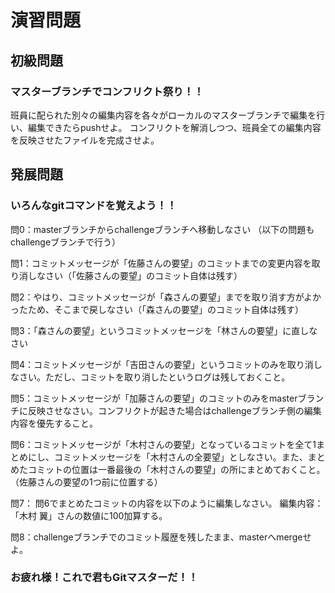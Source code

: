 # 演習問題

## __初級問題__
### マスターブランチでコンフリクト祭り！！
班員に配られた別々の編集内容を各々がローカルのマスターブランチで編集を行い、編集できたらpushせよ。
コンフリクトを解消しつつ、班員全ての編集内容を反映させたファイルを完成させよ。


## __発展問題__
### いろんなgitコマンドを覚えよう！！
問0：masterブランチからchallengeブランチへ移動しなさい
（以下の問題もchallengeブランチで行う）

問1：コミットメッセージが「佐藤さんの要望」のコミットまでの変更内容を取り消しなさい（「佐藤さんの要望」のコミット自体は残す）

問2：やはり、コミットメッセージが「森さんの要望」までを取り消す方がよかったため、そこまで戻しなさい（「森さんの要望」のコミット自体は残す）

問3：「森さんの要望」というコミットメッセージを「林さんの要望」に直しなさい

問4：コミットメッセージが「吉田さんの要望」というコミットのみを取り消しなさい。ただし、コミットを取り消したというログは残しておくこと。

問5：コミットメッセージが「加藤さんの要望」のコミットのみをmasterブランチに反映させなさい。コンフリクトが起きた場合はchallengeブランチ側の編集内容を優先すること。

問6：コミットメッセージが「木村さんの要望」となっているコミットを全て1まとめにし、コミットメッセージを「木村さんの全要望」としなさい。また、まとめたコミットの位置は一番最後の「木村さんの要望」の所にまとめておくこと。（佐藤さんの要望の1つ前に位置する）

問7：
問6でまとめたコミットの内容を以下のように編集しなさい。
編集内容：「木村 翼」さんの数値に100加算する。

問8：challengeブランチでのコミット履歴を残したまま、masterへmergeせよ。

### お疲れ様！これで君もGitマスターだ！！
